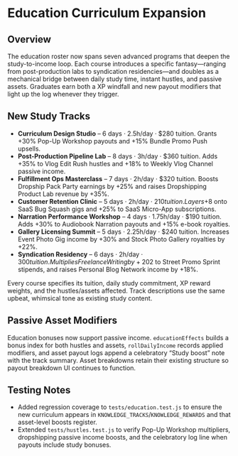 # Education Curriculum Expansion

## Overview
The education roster now spans seven advanced programs that deepen the study-to-income loop. Each course introduces a specific fantasy—ranging from post-production labs to syndication residencies—and doubles as a mechanical bridge between daily study time, instant hustles, and passive assets. Graduates earn both a XP windfall and new payout modifiers that light up the log whenever they trigger.

## New Study Tracks
- **Curriculum Design Studio** – 6 days · 2.5h/day · $280 tuition. Grants +30% Pop-Up Workshop payouts and +15% Bundle Promo Push upsells.
- **Post-Production Pipeline Lab** – 8 days · 3h/day · $360 tuition. Adds +35% to Vlog Edit Rush hustles and +18% to Weekly Vlog Channel passive income.
- **Fulfillment Ops Masterclass** – 7 days · 2h/day · $320 tuition. Boosts Dropship Pack Party earnings by +25% and raises Dropshipping Product Lab revenue by +35%.
- **Customer Retention Clinic** – 5 days · 2h/day · $210 tuition. Layers +$8 onto SaaS Bug Squash gigs and +25% to SaaS Micro-App subscriptions.
- **Narration Performance Workshop** – 4 days · 1.75h/day · $190 tuition. Adds +30% to Audiobook Narration payouts and +15% e-book royalties.
- **Gallery Licensing Summit** – 5 days · 2.25h/day · $240 tuition. Increases Event Photo Gig income by +30% and Stock Photo Gallery royalties by +22%.
- **Syndication Residency** – 6 days · 2h/day · $300 tuition. Multiplies Freelance Writing by +20%, adds +$2 to Street Promo Sprint stipends, and raises Personal Blog Network income by +18%.

Every course specifies its tuition, daily study commitment, XP reward weights, and the hustles/assets affected. Track descriptions use the same upbeat, whimsical tone as existing study content.

## Passive Asset Modifiers
Education bonuses now support passive income. `educationEffects` builds a bonus index for both hustles and assets, `rollDailyIncome` records applied modifiers, and asset payout logs append a celebratory “Study boost” note with the track summary. Asset breakdowns retain their existing structure so payout breakdown UI continues to function.

## Testing Notes
- Added regression coverage to `tests/education.test.js` to ensure the new curriculum appears in `KNOWLEDGE_TRACKS`/`KNOWLEDGE_REWARDS` and that asset-level boosts register.
- Extended `tests/hustles.test.js` to verify Pop-Up Workshop multipliers, dropshipping passive income boosts, and the celebratory log line when payouts include study bonuses.
